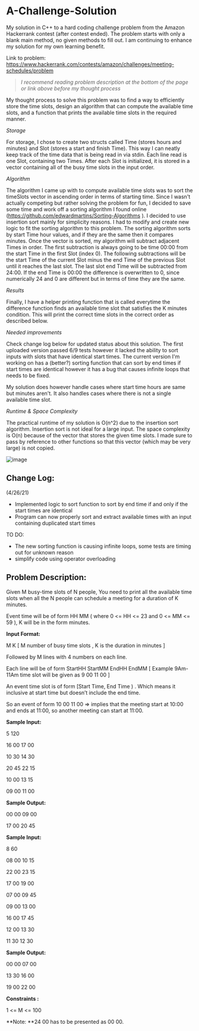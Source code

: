# A-Challenge-Solution
My solution in C++ to a hard coding challenge problem from the Amazon Hackerrank contest (after contest ended). The problem starts with only a blank main method, no given
methods to fill out. I am continuing to enhance my solution for my own learning benefit.

Link to problem: https://www.hackerrank.com/contests/amazon/challenges/meeting-schedules/problem



> _I recommend reading problem description at the bottom of the page or link above before my thought process_

My thought process to solve this problem was to find a way to efficiently store the time slots, design an algorithm that can compute the available time slots, 
and a function that prints the available time slots in the required manner. 

_Storage_

For storage, I chose to create two structs called Time (stores hours and minutes) and Slot (stores a start and finish Time). This way I can neatly keep track 
of the time data that is being read in via stdin. Each line read is one Slot, containing two Times. After each Slot is initialized, it is stored in a vector 
containing all of the busy time slots in the input order.

_Algorithm_

The algorithm I came up with to compute available time slots was to sort the timeSlots vector in ascending order in terms of starting time. Since I wasn't actually competing
but rather solving the problem for fun, I decided to save some time and work off a sorting algorithm I found online (https://github.com/edwardmartins/Sorting-Algorithms ). I decided to use insertion sort mainly for simplicity reasons. I had to modify and create new logic to fit the sorting algorithm to this problem. The sorting algorithm sorts by start Time hour values, and if they are the same then it compares minutes. Once the vector is sorted, my algorithm will subtract adjacent Times in order. The first subtraction is always going to be time 00:00 from the start Time in the first Slot (index 0). The following subtractions will be the start Time of the current Slot minus the end Time of the previous Slot until it reaches the last slot. The last slot end Time will be subtracted from 24:00. If the end Time is 00:00 the difference is overwritten to 0, since numerically 24 and 0 are different but in terms of time they are the same.

_Results_

Finally, I have a helper printing function that is called everytime the difference function finds an available time slot that satisfies the K minutes condition. This
will print the correct time slots in the correct order as described below.

_Needed improvements_

Check change log below for updated status about this solution. The first uploaded version passed 6/9 tests however it lacked the ability to sort inputs with slots that have identical start times. The current version I'm working on has a (better?) sorting function that can sort by end times if start times are identical however it has a bug that causes infinite loops that needs to be fixed.

My solution does however handle cases where start time hours are same but minutes aren't. It also handles cases where there is not a single available time slot.

_Runtime & Space Complexity_

The practical runtime of my solution is O(n^2) due to the insertion sort algorithm. Insertion sort is not ideal for a large input. The space complexity is O(n) because of the vector that stores the given time slots. I made sure to pass by reference to other functions so that this vector (which may be very large) is not copied.

![image](https://user-images.githubusercontent.com/54004471/115653091-61fa4680-a2e3-11eb-84e7-9389abd30040.png)

## Change Log:
(4/26/21)
- Implemented logic to sort function to sort by end time if and only if the start times are identical
- Program can now properly sort and extract available times with an input containing duplicated start times

TO DO:
- The new sorting function is causing infinite loops, some tests are timing out for unknown reason
- simplify code using operator overloading

## Problem Description:
Given M busy-time slots of N people, You need to print all the available time slots when all the N people can schedule a meeting for a duration of K minutes.

Event time will be of form HH MM ( where 0 <= HH <= 23 and 0 <= MM <= 59 ), K will be in the form minutes.

**Input Format:**

M K [ M number of busy time slots , K is the duration in minutes ]

Followed by M lines with 4 numbers on each line.

Each line will be of form StartHH StartMM EndHH EndMM  [ Example 9Am-11Am time slot will be given as 9 00 11 00 ]

An event time slot is of form [Start Time, End Time ) . Which means it inclusive at start time but doesn’t include the end time. 

So an event of form 10 00  11 00 => implies that the meeting start at 10:00 and ends at 11:00, so another meeting can start at 11:00.


**Sample Input:**

5 120

16 00 17 00

10 30 14 30

20 45 22 15

10 00 13 15

09 00 11 00

**Sample Output:**

00 00 09 00

17 00 20 45

**Sample Input:**

8 60

08 00 10 15

22 00 23 15

17 00 19 00

07 00 09 45

09 00 13 00

16 00 17 45

12 00 13 30

11 30 12 30

**Sample Output:**

00 00 07 00

13 30 16 00

19 00 22 00

**Constraints :**

1 <= M <= 100

**Note: **24 00 has to be presented as 00 00.
